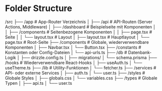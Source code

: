 # Folder Structure

/src
├── /app # App-Router Verzeichnis
│ ├── /api # API-Routen (Server Actions, Middleware)
│ ├── /dashboard # Beispielseite mit Komponenten
│ │ ├── /components # Seitenbezogene Komponenten
│ │ ├── page.tsx # Seite
│ │ └── layout.tsx # Layout
│ ├── layout.tsx # Hauptlayout
│ └── page.tsx # Root-Seite
├── /components # Globale, wiederverwendbare Komponenten
│ ├── Navbar.tsx
│ └── Button.tsx
├── /constants # Konstanten oder Config-Dateien
│ └── api-urls.ts
├── /db # Datenbank-Logik
│ ├── drizzle.config.ts
│ ├── migrations/
│ └── schema.prisma
├── /hooks # Wiederverwendbare React-Hooks
│ ├── useAuth.ts
│ └── useTheme.ts
├── /lib # Utility-Funktionen
│ └── fetcher.ts
├── /services # API- oder externe Services
│ ├── auth.ts
│ └── user.ts
├── /styles # Globale Styles
│ ├── globals.css
│ └── variables.css
├── /types # Globale Typen
│ ├── api.ts
│ └── user.ts

